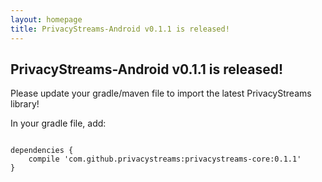 ```yaml
---
layout: homepage
title: PrivacyStreams-Android v0.1.1 is released!
---
```


## PrivacyStreams-Android v0.1.1 is released!

Please update your gradle/maven file to import the latest PrivacyStreams library!

In your gradle file, add:

<pre>
<code class="language-json">
dependencies {
    compile 'com.github.privacystreams:privacystreams-core:0.1.1'
}
</code>
</pre>

